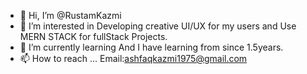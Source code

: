 - 👋 Hi, I’m @RustamKazmi
- 👀 I’m interested in Developing creative UI/UX for my users and Use MERN STACK for fullStack Projects.
- 🌱 I’m currently learning And I have learning from since 1.5years.
- 📫 How to reach ... Email:ashfaqkazmi1975@gmail.com 

<!---
RustamKazmi/RustamKazmi is a ✨ special ✨ repository because its `README.md` (this file) appears on your GitHub profile.
You can click the Preview link to take a look at your changes.
--->
